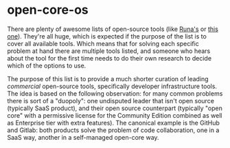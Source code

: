 # open-core-os

There are plenty of awesome lists of open-source tools (like [Runa's](https://github.com/RunaCapital/awesome-oss-alternatives) or [this one](https://github.com/sereneblue/awesome-oss)). They're all huge, which is expected if the purpose of the list is to cover all available tools. Which means that for solving each specific problem at hand there are multiple tools listed, and someone who hears about the tool for the first time needs to do their own research to decide which of the options to use.

The purpose of this list is to provide a much shorter curation of leading _commercial_ open-source tools, specifically developer infrastructure tools. The idea is based on the following observation: for many common problems there is sort of a "duopoly": one undisputed leader that isn't open source (typically SaaS product), and their open source counterpart (typically "open core" with a permissive license for the Community Edition combined as well as Enterprise tier with extra features). The canonical example is the GitHub and Gitlab: both products solve the problem of code collaboration, one in a SaaS way, another in a self-managed open-core way.
